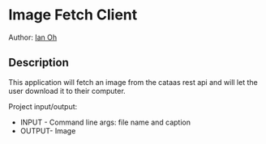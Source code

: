 # Image Fetch Client
 Author: [Ian Oh](https://github.com/ianCSMajor)
 
## Description
This application will fetch an image from the cataas rest api and will let the user download it to their computer.  

Project input/output:
* INPUT - Command line args: file name and caption  
* OUTPUT- Image  


 
